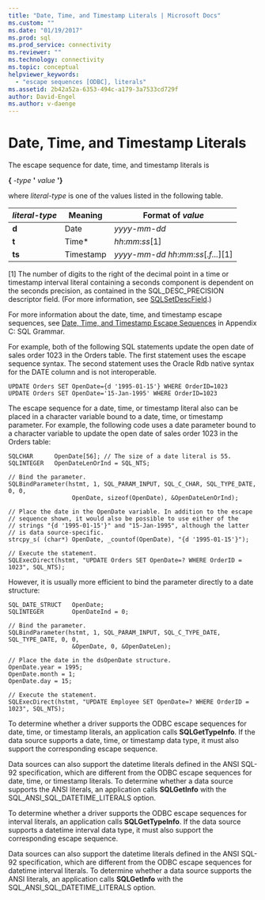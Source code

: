 ```yaml
---
title: "Date, Time, and Timestamp Literals | Microsoft Docs"
ms.custom: ""
ms.date: "01/19/2017"
ms.prod: sql
ms.prod_service: connectivity
ms.reviewer: ""
ms.technology: connectivity
ms.topic: conceptual
helpviewer_keywords: 
  - "escape sequences [ODBC], literals"
ms.assetid: 2b42a52a-6353-494c-a179-3a7533cd729f
author: David-Engel
ms.author: v-daenge
---
```

# Date, Time, and Timestamp Literals
The escape sequence for date, time, and timestamp literals is  
  
 **{**  _-type_ **'** _value_ **'}**  
  
 where *literal-type* is one of the values listed in the following table.  
  
|*literal-type*|Meaning|Format of *value*|  
|---------------------|-------------|-----------------------|  
|**d**|Date|*yyyy*-*mm*-*dd*|  
|**t**|Time*|*hh*:*mm*:*ss*[1]|  
|**ts**|Timestamp|*yyyy*-*mm*-*dd* *hh*:*mm*:*ss*[.*f...*][1]|  
  
 [1]   The number of digits to the right of the decimal point in a time or timestamp interval literal containing a seconds component is dependent on the seconds precision, as contained in the SQL_DESC_PRECISION descriptor field. (For more information, see [SQLSetDescField](../../../odbc/reference/syntax/sqlsetdescfield-function.md).)  
  
 For more information about the date, time, and timestamp escape sequences, see [Date, Time, and Timestamp Escape Sequences](../../../odbc/reference/appendixes/date-time-and-timestamp-escape-sequences.md) in Appendix C: SQL Grammar.  
  
 For example, both of the following SQL statements update the open date of sales order 1023 in the Orders table. The first statement uses the escape sequence syntax. The second statement uses the Oracle Rdb native syntax for the DATE column and is not interoperable.  
  
```  
UPDATE Orders SET OpenDate={d '1995-01-15'} WHERE OrderID=1023  
UPDATE Orders SET OpenDate='15-Jan-1995' WHERE OrderID=1023  
```  
  
 The escape sequence for a date, time, or timestamp literal also can be placed in a character variable bound to a date, time, or timestamp parameter. For example, the following code uses a date parameter bound to a character variable to update the open date of sales order 1023 in the Orders table:  
  
```  
SQLCHAR      OpenDate[56]; // The size of a date literal is 55.  
SQLINTEGER   OpenDateLenOrInd = SQL_NTS;  
  
// Bind the parameter.  
SQLBindParameter(hstmt, 1, SQL_PARAM_INPUT, SQL_C_CHAR, SQL_TYPE_DATE, 0, 0,  
                  OpenDate, sizeof(OpenDate), &OpenDateLenOrInd);  
  
// Place the date in the OpenDate variable. In addition to the escape  
// sequence shown, it would also be possible to use either of the  
// strings "{d '1995-01-15'}" and "15-Jan-1995", although the latter  
// is data source-specific.  
strcpy_s( (char*) OpenDate, _countof(OpenDate), "{d '1995-01-15'}");  
  
// Execute the statement.  
SQLExecDirect(hstmt, "UPDATE Orders SET OpenDate=? WHERE OrderID = 1023", SQL_NTS);  
```  
  
 However, it is usually more efficient to bind the parameter directly to a date structure:  
  
```  
SQL_DATE_STRUCT   OpenDate;  
SQLINTEGER        OpenDateInd = 0;  
  
// Bind the parameter.  
SQLBindParameter(hstmt, 1, SQL_PARAM_INPUT, SQL_C_TYPE_DATE, SQL_TYPE_DATE, 0, 0,  
                  &OpenDate, 0, &OpenDateLen);  
  
// Place the date in the dsOpenDate structure.  
OpenDate.year = 1995;  
OpenDate.month = 1;  
OpenDate.day = 15;  
  
// Execute the statement.  
SQLExecDirect(hstmt, "UPDATE Employee SET OpenDate=? WHERE OrderID = 1023", SQL_NTS);  
```  
  
 To determine whether a driver supports the ODBC escape sequences for date, time, or timestamp literals, an application calls **SQLGetTypeInfo**. If the data source supports a date, time, or timestamp data type, it must also support the corresponding escape sequence.  
  
 Data sources can also support the datetime literals defined in the ANSI SQL-92 specification, which are different from the ODBC escape sequences for date, time, or timestamp literals. To determine whether a data source supports the ANSI literals, an application calls **SQLGetInfo** with the SQL_ANSI_SQL_DATETIME_LITERALS option.  
  
 To determine whether a driver supports the ODBC escape sequences for interval literals, an application calls **SQLGetTypeInfo**. If the data source supports a datetime interval data type, it must also support the corresponding escape sequence.  
  
 Data sources can also support the datetime literals defined in the ANSI SQL-92 specification, which are different from the ODBC escape sequences for datetime interval literals. To determine whether a data source supports the ANSI literals, an application calls **SQLGetInfo** with the SQL_ANSI_SQL_DATETIME_LITERALS option.
